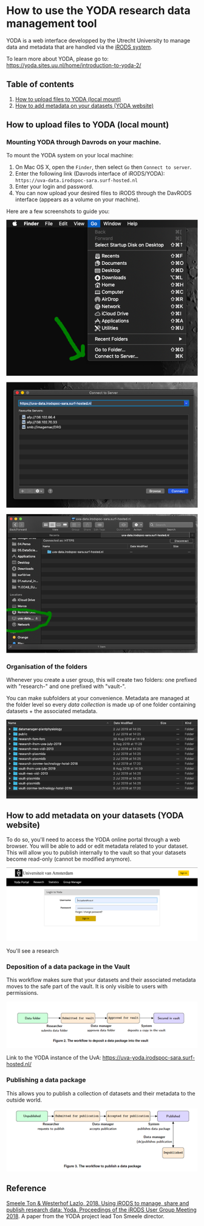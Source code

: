 # How to use the YODA research data management tool 
YODA is a web interface developped by the Utrecht University 
to manage data and metadata that are handled via the [iRODS system](https://irods.org/). 

To learn more about YODA, please go to: https://yoda.sites.uu.nl/home/introduction-to-yoda-2/

## Table of contents
1. [How to upload files to YODA (local mount)](#how-to-upload-files-to-yoda-local-mount)
2. [How to add metadata on your datasets (YODA website)](#how-to-add-metadata-on-your-datasets-yoda-website)


## How to upload files to YODA (local mount)

### Mounting YODA through Davrods on your machine.
To mount the YODA system on your local machine:
1. On Mac OS X, open the `Finder`, then select `Go` then `Connect to server`.
2. Enter the following link (Davrods interface of iRODS/YODA): `https://uva-data.irodspoc-sara.surf-hosted.nl` 
3. Enter your login and password.
4. You can now upload your desired files to iRODS through the DavRODS interface (appears as a volume on your machine).

Here are a few screenshots to guide you:  

![Step 1](../img/connect-to-server.png)

![Step 2](../img/connect-to-server-2.png)

![Step 3](../img/davrods-1.png)

### Organisation of the folders
Whenever you create a user group, this will create two folders: one prefixed with "research-" and one prefixed with "vault-".

You can make subfolders at your convenience. Metadata are managed at the folder level so every *data collection* is made up of one folder containing datasets + the associated metadata. 

![Folder organisation](../img/folder-structure.png)


## How to add metadata on your datasets (YODA website)
To do so, you'll need to access the YODA online portal through a web browser. You will be able to add or edit metadata related to your dataset. This will allow you to publish internally to the vault so that your datasets become read-only (cannot be modified anymore).

![YODA portal login](../img/yoda-portal-login.png)

You'll see a research 

### Deposition of a data package in the Vault
This workflow makes sure that your datasets and their associated metadata moves to the safe part of the vault. It is only visible to users with permissions. 

![Deposit in the Vault](../img/vault-publication.png)

Link to the YODA instance of the UvA: https://uva-yoda.irodspoc-sara.surf-hosted.nl/

### Publishing a data package
This allows you to publish a collection of datasets and their metadata to the outside world.

![Publish your data package](../img/publish-data.png)

## Reference
[Smeele Ton & Westerhof Lazlo, 2018. Using iRODS to manage, share and publish research
data: Yoda. Proceedings of the iRODS User Group Meeting 2018](./2018-Yoda.pdf). A paper from the YODA project lead Ton Smeele  director.